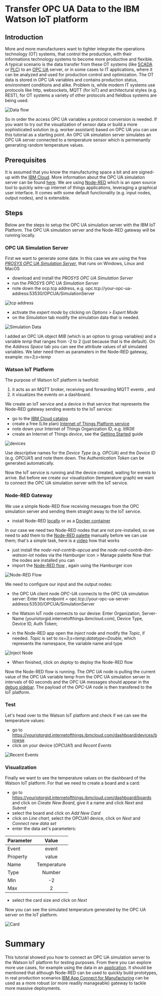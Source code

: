 # Transfer OPC UA Data to the IBM Watson IoT platform
## Introduction
More and more manufacturers  want to tighter integrate the operations technology (OT) systems, that control the production, with their informations technology systems to become more productive and flexible.  
A typical scenario is the data transfer from these OT systems (like [SCADA](https://en.wikipedia.org/wiki/SCADA) or [PLC](https://en.wikipedia.org/wiki/Programmable_logic_controller)) to an [OPC UA](https://en.wikipedia.org/wiki/OPC_Unified_Architecture) server, or in some cases to IT applications, where it can be analyzed and used for production control and optimization. The OT data is stored in OPC UA variables and contains production status, environment conditions and alike. Problem is, while modern IT systems use protocols like http, websockets, MQTT (for IoT) and architectural styles (e.g. REST), for OT systems a variety of other protocols and fieldbus systems are being used.

![Data flow](OpcuaToIotp2.jpg)

So in order the access OPC UA variables a protocol conversion is needed.  If you want to try out the visualization of sensor data or build a more sophisticated solution (e.g. worker assistant) based on OPC UA you can use this tutorial as a starting point. An OPC UA simulation server simulates an OPC UA server connected to a temperature sensor which is permenantly generating random temperature values.   

## Prerequisites
It is assumed that you know the manufacturing space a bit and are signed-up with the [IBM Cloud](https://cloud.ibm.com/registration). More information about the OPC UA simulation server can be found [here](https://downloads.prosysopc.com/opcua/apps/JavaServer/dist/4.0.2-108/Prosys_OPC_UA_Simulation_Server_UserManual.pdf). We are using [Node-RED](https://nodered.org/docs/) which is an open source tool to quickly wire-up internet of things applications, leveraging a graphical user interface. It comes with some default functionality (e.g. input nodes, output nodes), and is extensible. 

## Steps
Below are the steps to setup the OPC UA simulation server with the IBM IoT Platform. The OPC UA simulation server and the Node-RED gateway will be running locally. 

### OPC UA Simulation Server 
First we want to generate some date. In this case we are using the free *[PROSYS OPC UA Simulation Server](https://www.prosysopc.com/products/opc-ua-simulation-server/)*, that runs on Windows, Linux and MacOS
* download and install the *PROSYS OPC UA Simulation Server*
* run the *PROSYS OPC UA Simulation Server*  
* note down the ocp.tcp address, e.g. opc.tcp://your-opc-ua-address:53530/OPCUA/SimulationServer

![tcp address](prosys1.jpg)

* activate the *expert mode* by clicking on *Options > Expert Mode*
* on the *Simulation* tab modify the simulation data that is needed.

![Simulation Data](./prosys.jpg)

I added an OPC UA object *MIB* (which is an option to group variables) and a variable *temp* that ranges from -2 to 2 (just because that is the default). On the *Address Space* tab you can see the attribute values of all simulated variables. We later need them as paramaters in the Node-RED gateway, example: *ns=3;s=temp* 

### Watson IoT Platform
The purpose of Watson IoT platform is twofold:
1. it acts as an MQTT broker, receiving and forwarding MQTT events , and
2. it visualizes the events on a dashboard. 

We create an IoT service and a device in that service that represents the Node-RED gateway sending events to the IoT service:
* go to the [IBM Cloud catalog](https://cloud.ibm.com/catalog)
* create a free (Lite plan) [Internet of Things Platform service](https://cloud.ibm.com/catalog/services/internet-of-things-platform)
* note down your Internet of Things Organization ID, e.g. *lt9l36*
* create an Internet of Things *device*, see the [Getting Started](https://cloud.ibm.com/docs/services/IoT?topic=iot-platform-getting-started) guide

![devices](devices.jpg)

Use descriptive names for the *Device Type* (e.g. *OPCUA*) and the *Device ID* (e.g. *OPCUA1*) and note them down. The *Authentication Token* can be generated automatically.

Now the IoT service is running and the device created, waiting for events to arrive. But before we create our visualization (temperature graph) we want to connect the OPC UA simulation server with the IoT service. 

### Node-RED Gateway
We use a simple Node-RED flow receiving messages from the OPC simulation server and sending them straight away to the IoT service. 

* install Node-RED [locally](https://nodered.org/docs/getting-started/local) or as a [Docker container](https://nodered.org/docs/getting-started/docker) 

In our case we need two Node-RED nodes that are not pre-installed, so we need to add them to the [Node-RED palette](https://nodered.org/docs/user-guide/editor/palette/) manually before we can use them; that's a simple task, here is a [video](https://www.youtube.com/watch?v=Wlwe5Xry5cA) how that works
* just install the *node-red-contrib-opcua* and the *node-red-contrib-ibm-watson-iot* nodes via the Hamburger icon > Manage palette
Now that the nodes are installed you can
* import the [Node-RED flow](./node-red-flow) , again using the Hamburger icon 

![Node-RED Flow](noderedflow.jpg)

We need to configure our input and the output nodes:
* the OPC UA client node *OPC-UA* connects to the OPC UA simulation server: Enter the endpoint = opc.tcp://your-opc-ua-server-address:53530/OPCUA/SimulationServer
* the Watson IoT node connects to our devise: Enter Organization, Server-Name (youriotorgid.internetofthings.ibmcloud.com), Device Type, Device ID, Auth Token; 

* in the Node-RED app open the *inject* node and modify the *Topic*, if needed. *Topic* is set to *ns=3;s=temp;datatype=Double*, which represents the namespace, the variable name and type

![Inject Node](injectnode.jpg)

* When finished, click on *deploy* to deploy the Node-RED flow

Now the Node-RED flow is running. The *OPC UA* node is pulling the current value of the OPC UA variable temp from the OPC UA simulation server in intervals of 60 seconds and the OPC UA messages should appear in the [debug sidebar](https://nodered.org/docs/user-guide/editor/sidebar/debug). The payload of the *OPC-UA* node is then transfered to the IoT platform.

### Test
Let's head over to the Watson IoT platform and check if we can see the temperature values:
* go to https://youriotorgid.internetofthings.ibmcloud.com/dashboard/devices/browse
* click on your device (*OPCUA1*) and *Recent Events*

![Recent Events](recentevents.jpg)

### Visualization
Finally we want to see the temperature values on the dashboard of the Watson IoT platform. For that we need to create a board and a card:
* go to https://youriotorgid.internetofthings.ibmcloud.com/dashboard/boards and click on *Create New Board*, give it a name and click *Next* and *Submit*
* select the board and click on *Add New Card* 
* click on *Line chart*, select the OPCUA1 device, click on *Next* and *Connect new data set*
* enter the data set's parameters:

| Parameter     | Value       | 
| ------------- |:-----------:| 
| Event         | event       | 
| Property      | value       | 
| Name          | Temperature | 
| Type          | Number      | 
| Min           | -2          | 
| Max           | 2           | 
 
* select the card size and click on *Next*

Now you can see the simulated temperature generated by the OPC UA server on the IoT platform.

![Card](card.jpg)

# Summary
This tutorial showed you how to connect an OPC UA simulation server to the Watson IoT platform for testing purposes. From there you can explore more use cases, for example using the data in an [application](https://www.ibm.com/support/knowledgecenter/SSQP8H/iot/platform/applications/app_dev_index.html). It should be mentioned that although Node-RED can be used to quickly build prototypes, in real production scenarios [IBM App Connect for Manufacturing](https://developer.ibm.com/integration/blog/2019/06/21/ibm-app-connect-for-manufacturing-2-0-is-now-available) can be used as a more robust (or more readily manageable) gateway to tackle more massive deployments.
